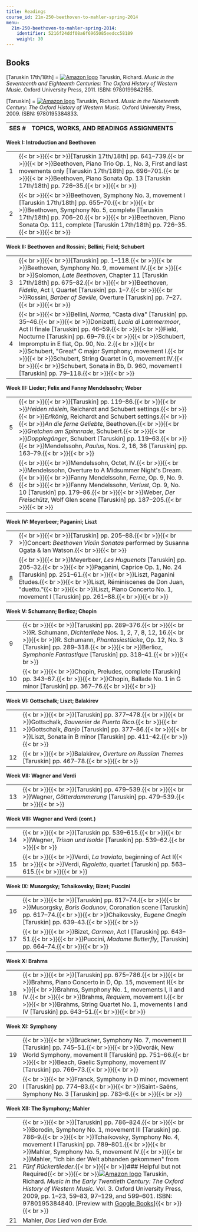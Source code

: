 ```yaml
---
title: Readings
course_id: 21m-250-beethoven-to-mahler-spring-2014
menu:
  21m-250-beethoven-to-mahler-spring-2014:
    identifier: 5216f24ddf08a6f6965085eedcc58189
    weight: 30
---
```

Books
-----

\[Taruskin 17th/18th\] = [![Amazon logo](/images/a_logo_17.gif)](http://www.amazon.com/exec/obidos/ASIN/0199842159/ref=nosim/mitopencourse-20) Taruskin, Richard. _Music in the Seventeenth and Eighteenth Centuries: The Oxford History of Western Music_. Oxford University Press, 2011. ISBN: 9780199842155.

\[Taruskin\] = [![Amazon logo](/images/a_logo_17.gif)](http://www.amazon.com/exec/obidos/ASIN/0195384830/ref=nosim/mitopencourse-20) Taruskin, Richard. _Music in the Nineteenth Century: The Oxford History of Western Music._ Oxford University Press, 2009. ISBN: 9780195384833.

| SES # | TOPICS, WORKS, AND READINGS ASSIGNMENTS |
| --- | --- |

**Week I: Introduction and Beethoven**

| | |
| --- | --- |
| 1 | {{< br >}}{{< br >}}\[Taruskin 17th/18th\] pp. 641–739.{{< br >}}{{< br >}}Beethoven, Piano Trio Op. 1, No. 3, First and last movements only \[Taruskin 17th/18th\] pp. 696–701.{{< br >}}{{< br >}}Beethoven, Piano Sonata Op. 13 \[Taruskin 17th/18th\] pp. 726–35.{{< br >}}{{< br >}} |
| 2 | {{< br >}}{{< br >}}Beethoven, Symphony No. 3, movement I \[Taruskin 17th/18th\] pp. 655–70.{{< br >}}{{< br >}}Beethoven, Symphony No. 5, complete \[Taruskin 17th/18th\] pp. 706–20.{{< br >}}{{< br >}}Beethoven, Piano Sonata Op. 111, complete \[Taruskin 17th/18th\] pp. 726–35.{{< br >}}{{< br >}} |

**Week II: Beethoven and Rossini; Bellini; Field; Schubert**

| | |
| --- | --- |
| 3 | {{< br >}}{{< br >}}\[Taruskin\] pp. 1–118.{{< br >}}{{< br >}}Beethoven, Symphony No. 9, movement IV.{{< br >}}{{< br >}}Solomon, _Late Beethoven_, Chapter 11 \[Taruskin 17th/18th\] pp. 675–82.{{< br >}}{{< br >}}Beethoven, _Fidelio_, Act I, Quartet \[Taruskin\] pp. 1–7.{{< br >}}{{< br >}}Rossini, _Barber of Seville_, Overture \[Taruskin\] pp. 7–27.{{< br >}}{{< br >}} |
| 4 | {{< br >}}{{< br >}}Bellini, _Norma_, "Casta diva" \[Taruskin\] pp. 35–46.{{< br >}}{{< br >}}Donizetti, _Lucia di Lammermoor_, Act II finale \[Taruskin\] pp. 46–59.{{< br >}}{{< br >}}Field, Nocturne \[Taruskin\] pp. 69–79.{{< br >}}{{< br >}}Schubert, Impromptu in E flat, Op. 90, No. 2.{{< br >}}{{< br >}}Schubert, "Great" C major Symphony, movement I.{{< br >}}{{< br >}}Schubert, String Quartet in G, movement IV.{{< br >}}{{< br >}}Schubert, Sonata in Bb, D. 960, movement I \[Taruskin\] pp. 79–118.{{< br >}}{{< br >}} |

****Week** III: Lieder; Felix and Fanny Mendelssohn; Weber**

| | |
| --- | --- |
| 5 | {{< br >}}{{< br >}}\[Taruskin\] pp. 119–86.{{< br >}}{{< br >}}_Heiden röslein_, Reichardt and Schubert settings.{{< br >}}{{< br >}}_Erlkönig_, Reichardt and Schubert settings.{{< br >}}{{< br >}}_An die ferne Geliebte_, Beethoven.{{< br >}}{{< br >}}_Gretchen am Spinnrade_, Schubert.{{< br >}}{{< br >}}_Dopplegänger_, Schubert \[Taruskin\] pp. 119–63.{{< br >}}{{< br >}}Mendelssohn, _Paulus_, Nos. 2, 16, 36 \[Taruskin\] pp. 163–79.{{< br >}}{{< br >}} |
| 6 | {{< br >}}{{< br >}}Mendelssohn, Octet, IV.{{< br >}}{{< br >}}Mendelssohn, Overture to A Midsummer Night's Dream.{{< br >}}{{< br >}}Fanny Mendelssohn, _Ferne_, Op. 9, No. 9.{{< br >}}{{< br >}}Fanny Mendelssohn, _Verlust_, Op. 9, No. 10 \[Taruskin\] pp. 179–86.{{< br >}}{{< br >}}Weber, _Der Freischütz_, Wolf Glen scene \[Taruskin\] pp. 187–205.{{< br >}}{{< br >}} |

****Week** IV: Meyerbeer; Paganini; Liszt**

| | |
| --- | --- |
| 7 | {{< br >}}{{< br >}}\[Taruskin\] pp. 205–88.{{< br >}}{{< br >}}Concert: _Beethoven Violin Sonatas_ performed by Susanna Ogata & Ian Watson.{{< br >}}{{< br >}} |
| 8 | {{< br >}}{{< br >}}Meyerbeer, _Les Huguenots_ \[Taruskin\] pp. 205–32.{{< br >}}{{< br >}}Paganini, Caprice Op. 1, No. 24 \[Taruskin\] pp. 251–61.{{< br >}}{{< br >}}Liszt, Paganini Etudes.{{< br >}}{{< br >}}Liszt, Réminiscenes de Don Juan, "duetto."{{< br >}}{{< br >}}Liszt, Piano Concerto No. 1, movement I \[Taruskin\] pp. 261–88.{{< br >}}{{< br >}} |

****Week** V: Schumann; Berlioz; Chopin**

| | |
| --- | --- |
| 9 | {{< br >}}{{< br >}}\[Taruskin\] pp. 289–376.{{< br >}}{{< br >}}R. Schumann, _Dichterliebe_ Nos. 1, 2, 7, 8, 12, 16.{{< br >}}{{< br >}}R. Schumann, _Phantasiestücke_, Op. 12, No. 3 \[Taruskin\] pp. 289–318.{{< br >}}{{< br >}}Berlioz, _Symphonie Fantastique_ \[Taruskin\] pp. 318–41.{{< br >}}{{< br >}} |
| 10 | {{< br >}}{{< br >}}Chopin, Preludes, complete \[Taruskin\] pp. 343–67.{{< br >}}{{< br >}}Chopin, Ballade No. 1 in G minor \[Taruskin\] pp. 367–76.{{< br >}}{{< br >}} |

****Week** VI: Gottschalk; Liszt; Balakirev**

| | |
| --- | --- |
| 11 | {{< br >}}{{< br >}}\[Taruskin\] pp. 377–478.{{< br >}}{{< br >}}Gottschalk, _Souvenier de Puerto Rico._{{< br >}}{{< br >}}Gottschalk, _Banjo_ \[Taruskin\] pp. 377–86.{{< br >}}{{< br >}}Liszt, Sonata in B minor \[Taruskin\] pp. 411–42.{{< br >}}{{< br >}} |
| 12 | {{< br >}}{{< br >}}Balakirev, _Overture on Russian Themes_ \[Taruskin\] pp. 467–78.{{< br >}}{{< br >}} |

****Week** VII: Wagner and Verdi**

| | |
| --- | --- |
| 13 | {{< br >}}{{< br >}}\[Taruskin\] pp. 479–539.{{< br >}}{{< br >}}Wagner, _Götterdammerung_ \[Taruskin\] pp. 479–539.{{< br >}}{{< br >}} |

****Week** VIII: Wagner and Verdi (cont.)**

| | |
| --- | --- |
| 14 | {{< br >}}{{< br >}}\[Taruskin pp. 539–615.{{< br >}}{{< br >}}Wagner, _Trisan und Isolde_ \[Taruskin\] pp. 539–62.{{< br >}}{{< br >}} |
| 15 | {{< br >}}{{< br >}}Verdi, _La traviata_, beginning of Act I{{< br >}}{{< br >}}Verdi, _Rigoletto_, quartet \[Taruskin\] pp. 563–615.{{< br >}}{{< br >}} |

****Week** IX: Musorgsky; Tchaikovsky; Bizet; Puccini**

| | |
| --- | --- |
| 16 | {{< br >}}{{< br >}}\[Taruskin\] pp. 617–74.{{< br >}}{{< br >}}Musorgsky, _Boris Godunov_, Coronation scene \[Taruskin\] pp. 617–74.{{< br >}}{{< br >}}Chaikovsky, _Eugene Onegin_ \[Taruskin\] pp. 639–43.{{< br >}}{{< br >}} |
| 17 | {{< br >}}{{< br >}}Bizet, _Carmen_, Act I \[Taruskin\] pp. 643–51.{{< br >}}{{< br >}}Puccini, _Madame Butterfly_, \[Taruskin\] pp. 664–74.{{< br >}}{{< br >}} |

****Week** X: Brahms**

| | |
| --- | --- |
| 18 | {{< br >}}{{< br >}}\[Taruskin\] pp. 675–786.{{< br >}}{{< br >}}Brahms, Piano Concerto in D, Op. 15, movement I{{< br >}}{{< br >}}Brahms, Symphony No. 1, movements I, II and IV.{{< br >}}{{< br >}}Brahms, _Requiem_, movement I.{{< br >}}{{< br >}}Brahms, String Quartet No. 1, movements I and IV \[Taruskin\] pp. 643–51.{{< br >}}{{< br >}} |

****Week** XI: Symphony**

| | |
| --- | --- |
| 19 | {{< br >}}{{< br >}}Bruckner, Symphony No. 7, movement II \[Taruskin\] pp. 745–51.{{< br >}}{{< br >}}Dvorák, New World Symphony, movement II \[Taruskin\] pp. 751–66.{{< br >}}{{< br >}}Beach, Gaelic Symphony, movement IV \[Taruskin\] pp. 766–73.{{< br >}}{{< br >}} |
| 20 | {{< br >}}{{< br >}}Franck, Symphony in D minor, movement I \[Taruskin\] pp. 774–83.{{< br >}}{{< br >}}Saint-Saëns, Symphony No. 3 \[Taruskin\] pp. 783–6.{{< br >}}{{< br >}} |

****Week** XII: The Symphony; Mahler**

| | |
| --- | --- |
| 21 | {{< br >}}{{< br >}}\[Taruskin\] pp. 786–824.{{< br >}}{{< br >}}Borodin, Symphony No. 1, movement III \[Taruskin\] pp. 786–9.{{< br >}}{{< br >}}Tchaikovsky, Symphony No. 4, movement I \[Taruskin\] pp. 789–801.{{< br >}}{{< br >}}Mahler, Symphony No. 5, movement IV.{{< br >}}{{< br >}}Mahler, "Ich bin der Welt abhanden gekommen" from _Fünf Rückertlieder._{{< br >}}{{< br >}}### Helpful but not Required{{< br >}}{{< br >}}[![Amazon logo](/images/a_logo_17.gif)](http://www.amazon.com/exec/obidos/ASIN/0195384849/ref=nosim/mitopencourse-20) Taruskin, Richard. _Music in the Early Twentieth Century: The Oxford History of Western Music_. Vol. 3. Oxford University Press, 2009, pp. 1–23, 59–83, 97–129, and 599–601. ISBN: 9780195384840. \[Preview with [Google Books](http://books.google.com/books?id=JANUr3mG3kAC&pg=PA1#v=onepage)\]{{< br >}}{{< br >}} |
| 21 | Mahler, _Das Lied von der Erde._